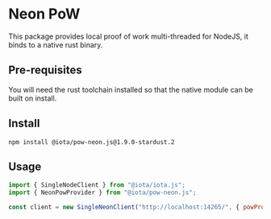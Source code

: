 # Neon PoW

This package provides local proof of work multi-threaded for NodeJS, it binds to a native rust binary.

## Pre-requisites

You will need the rust toolchain installed so that the native module can be built on install.

## Install

```shell
npm install @iota/pow-neon.js@1.9.0-stardust.2
```

## Usage

```js
import { SingleNodeClient } from "@iota/iota.js";
import { NeonPowProvider } from "@iota/pow-neon.js";

const client = new SingleNeonClient("http://localhost:14265/", { powProvider: new NeonPowProvider() });
```
